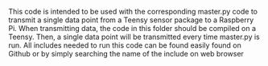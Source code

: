 This code is intended to be used with the corresponding master.py code to transmit a single data point from a Teensy sensor package to a Raspberry Pi.
When transmitting data, the code in this folder should be compiled on a Teensy. Then, a single data point will be transmitted every time master.py is run.
All includes needed to run this code can be found easily found on Github or by simply searching the name of the include on web browser
